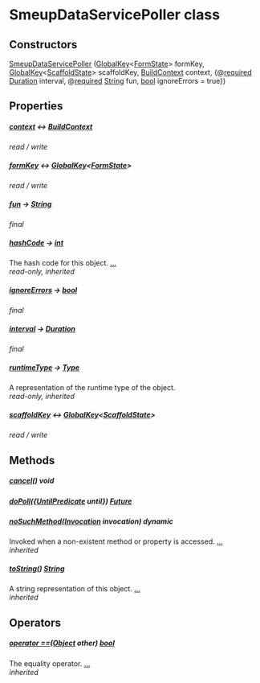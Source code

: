 


# SmeupDataServicePoller class












## Constructors

[SmeupDataServicePoller](../smeup_services_smeup_data_service_poller/SmeupDataServicePoller/SmeupDataServicePoller.md) ([GlobalKey](https://api.flutter.dev/flutter/widgets/GlobalKey-class.html)&lt;[FormState](https://api.flutter.dev/flutter/widgets/FormState-class.html)> formKey, [GlobalKey](https://api.flutter.dev/flutter/widgets/GlobalKey-class.html)&lt;[ScaffoldState](https://api.flutter.dev/flutter/material/ScaffoldState-class.html)> scaffoldKey, [BuildContext](https://api.flutter.dev/flutter/widgets/BuildContext-class.html) context, {@[required](https://pub.dev/documentation/meta/1.7.0/meta/required-constant.html) [Duration](https://api.flutter.dev/flutter/dart-core/Duration-class.html) interval, @[required](https://pub.dev/documentation/meta/1.7.0/meta/required-constant.html) [String](https://api.flutter.dev/flutter/dart-core/String-class.html) fun, [bool](https://api.flutter.dev/flutter/dart-core/bool-class.html) ignoreErrors = true})

    


## Properties

##### [context](../smeup_services_smeup_data_service_poller/SmeupDataServicePoller/context.md) &#8596; [BuildContext](https://api.flutter.dev/flutter/widgets/BuildContext-class.html)



   
_read / write_



##### [formKey](../smeup_services_smeup_data_service_poller/SmeupDataServicePoller/formKey.md) &#8596; [GlobalKey](https://api.flutter.dev/flutter/widgets/GlobalKey-class.html)&lt;[FormState](https://api.flutter.dev/flutter/widgets/FormState-class.html)>



   
_read / write_



##### [fun](../smeup_services_smeup_data_service_poller/SmeupDataServicePoller/fun.md) &#8594; [String](https://api.flutter.dev/flutter/dart-core/String-class.html)



   
_final_



##### [hashCode](https://api.flutter.dev/flutter/dart-core/Object/hashCode.html) &#8594; [int](https://api.flutter.dev/flutter/dart-core/int-class.html)



The hash code for this object. [...](https://api.flutter.dev/flutter/dart-core/Object/hashCode.html)  
_read-only, inherited_



##### [ignoreErrors](../smeup_services_smeup_data_service_poller/SmeupDataServicePoller/ignoreErrors.md) &#8594; [bool](https://api.flutter.dev/flutter/dart-core/bool-class.html)



   
_final_



##### [interval](../smeup_services_smeup_data_service_poller/SmeupDataServicePoller/interval.md) &#8594; [Duration](https://api.flutter.dev/flutter/dart-core/Duration-class.html)



   
_final_



##### [runtimeType](https://api.flutter.dev/flutter/dart-core/Object/runtimeType.html) &#8594; [Type](https://api.flutter.dev/flutter/dart-core/Type-class.html)



A representation of the runtime type of the object.   
_read-only, inherited_



##### [scaffoldKey](../smeup_services_smeup_data_service_poller/SmeupDataServicePoller/scaffoldKey.md) &#8596; [GlobalKey](https://api.flutter.dev/flutter/widgets/GlobalKey-class.html)&lt;[ScaffoldState](https://api.flutter.dev/flutter/material/ScaffoldState-class.html)>



   
_read / write_




## Methods

##### [cancel](../smeup_services_smeup_data_service_poller/SmeupDataServicePoller/cancel.md)() void



   




##### [doPoll](../smeup_services_smeup_data_service_poller/SmeupDataServicePoller/doPoll.md)({[UntilPredicate](../smeup_services_smeup_data_service_poller/UntilPredicate.md) until}) [Future](https://api.flutter.dev/flutter/dart-async/Future-class.html)



   




##### [noSuchMethod](https://api.flutter.dev/flutter/dart-core/Object/noSuchMethod.html)([Invocation](https://api.flutter.dev/flutter/dart-core/Invocation-class.html) invocation) dynamic



Invoked when a non-existent method or property is accessed. [...](https://api.flutter.dev/flutter/dart-core/Object/noSuchMethod.html)  
_inherited_



##### [toString](https://api.flutter.dev/flutter/dart-core/Object/toString.html)() [String](https://api.flutter.dev/flutter/dart-core/String-class.html)



A string representation of this object. [...](https://api.flutter.dev/flutter/dart-core/Object/toString.html)  
_inherited_




## Operators

##### [operator ==](https://api.flutter.dev/flutter/dart-core/Object/operator_equals.html)([Object](https://api.flutter.dev/flutter/dart-core/Object-class.html) other) [bool](https://api.flutter.dev/flutter/dart-core/bool-class.html)



The equality operator. [...](https://api.flutter.dev/flutter/dart-core/Object/operator_equals.html)  
_inherited_












